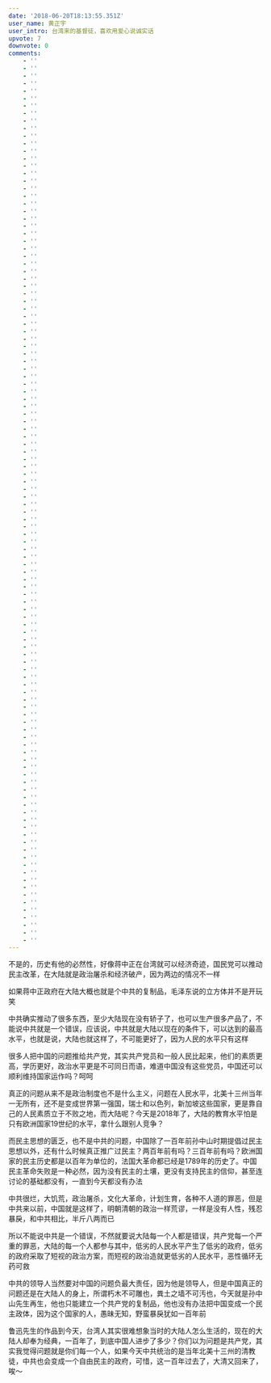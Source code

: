 ```yaml
---
date: '2018-06-20T18:13:55.351Z'
user_name: 黄正宇
user_intro: 台湾来的基督徒，喜欢用爱心说诚实话
upvote: 7
downvote: 0
comments:
    - ''
    - ''
    - ''
    - ''
    - ''
    - ''
    - ''
    - ''
    - ''
    - ''
    - ''
    - ''
    - ''
    - ''
    - ''
    - ''
    - ''
    - ''
    - ''
    - ''
    - ''
    - ''
    - ''
    - ''
    - ''
    - ''
    - ''
    - ''
    - ''
    - ''
    - ''
    - ''
    - ''
    - ''
    - ''
    - ''
    - ''
    - ''
    - ''
    - ''
    - ''
    - ''
    - ''
    - ''
    - ''
    - ''
    - ''
    - ''
    - ''
    - ''
    - ''
    - ''
    - ''
    - ''
    - ''
    - ''
    - ''
    - ''
    - ''
    - ''
    - ''
    - ''
    - ''
    - ''
    - ''
    - ''
    - ''
    - ''
    - ''
    - ''
    - ''
    - ''
    - ''
    - ''
    - ''
    - ''
    - ''
    - ''
    - ''
    - ''
    - ''
    - ''
    - ''
    - ''
    - ''
    - ''
    - ''
    - ''
    - ''
    - ''
    - ''
    - ''
    - ''
    - ''
    - ''
    - ''
    - ''
    - ''
    - ''
    - ''
    - ''
    - ''
    - ''
    - ''
    - ''
    - ''
    - ''
    - ''
    - ''
    - ''
    - ''
    - ''
    - ''
    - ''
    - ''
    - ''
    - ''
    - ''
---
```


不是的，历史有他的必然性，好像蒋中正在台湾就可以经济奇迹，国民党可以推动民主改革，在大陆就是政治屠杀和经济破产，因为两边的情况不一样

如果蒋中正政府在大陆大概也就是个中共的复制品，毛泽东说的立方体并不是开玩笑

  

中共确实推动了很多东西，至少大陆现在没有轿子了，也可以生产很多产品了，不能说中共就是一个错误，应该说，中共就是大陆以现在的条件下，可以达到的最高水平，也就是说，大陆也就这样了，不可能更好了，因为人民的水平只有这样

  

很多人把中国的问题推给共产党，其实共产党员和一般人民比起来，他们的素质更高，学历更好，政治水平更是不可同日而语，难道中国没有这些党员，中国还可以顺利维持国家运作吗？呵呵

  

真正的问题从来不是政治制度也不是什么主义，问题在人民水平，北美十三州当年一无所有，还不是变成世界第一强国，瑞士和以色列，新加坡这些国家，更是靠自己的人民素质立于不败之地，而大陆呢？今天是2018年了，大陆的教育水平怕是只有欧洲国家19世纪的水平，拿什么跟别人竞争？

  

而民主思想的匮乏，也不是中共的问题，中国除了一百年前孙中山时期提倡过民主思想以外，还有什么时候真正推广过民主？两百年前有吗？三百年前有吗？欧洲国家的民主历史都是以百年为单位的，法国大革命都已经是1789年的历史了。中国民主革命失败是一种必然，因为没有民主的土壤，更没有支持民主的信仰，甚至连讨论的基础都没有，一直到今天都没有办法

  

中共很烂，大饥荒，政治屠杀，文化大革命，计划生育，各种不人道的罪恶，但是中共来以前，中国就是这样了，明朝清朝的政治一样荒谬，一样是没有人性，残忍暴戾，和中共相比，半斤八两而已

  

所以不能说中共是一个错误，不然就要说大陆每一个人都是错误，共产党每一个严重的罪恶，大陆的每一个人都参与其中，低劣的人民水平产生了低劣的政府，低劣的政府采取了短视的政治方案，而短视的政治造就更低劣的人民水平，恶性循环无药可救

  

中共的领导人当然要对中国的问题负最大责任，因为他是领导人，但是中国真正的问题还是在大陆人的身上，所谓朽木不可雕也，粪土之墙不可汚也，今天就是孙中山先生再生，他也只能建立一个共产党的复制品，他也没有办法把中国变成一个民主政体，因为这个国家的人，愚昧无知，野蛮暴戾犹如一百年前

  

鲁迅先生的作品到今天，台湾人其实很难想象当时的大陆人怎么生活的，现在的大陆人却奉为经典，一百年了，到底中国人进步了多少？你们以为问题是共产党，其实我觉得问题就是你们每一个人，如果今天中共统治的是当年北美十三州的清教徒，中共也会变成一个自由民主的政府，可惜，这一百年过去了，大清又回来了，唉～
